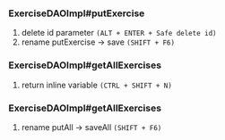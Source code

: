 ### ExerciseDAOImpl#putExercise

1. delete id parameter `(ALT + ENTER + Safe delete id)`
2. rename putExercise -> save `(SHIFT + F6)`
 
### ExerciseDAOImpl#getAllExercises

1. return inline variable `(CTRL + SHIFT + N)`

### ExerciseDAOImpl#getAllExercises

1. rename putAll -> saveAll `(SHIFT + F6)`
